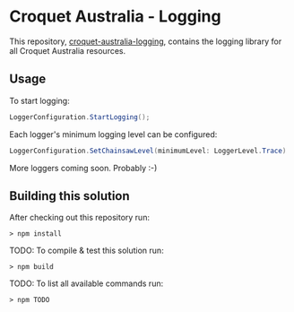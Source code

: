 # Croquet Australia - Logging

This repository, [croquet-australia-logging](https://github.com/croquet-australia/croquet-australia-logging), contains the logging library for all Croquet Australia resources. 

## Usage

To start logging:

```c#
LoggerConfiguration.StartLogging();
```

Each logger's minimum logging level can be configured:

```c#
LoggerConfiguration.SetChainsawLevel(minimumLevel: LoggerLevel.Trace)
```

More loggers coming soon. Probably :-)

## Building this solution

After checking out this repository run:

```shell
> npm install
```

TODO: To compile & test this solution run:

```shell
> npm build
```

TODO: To list all available commands run:

```shell
> npm TODO
``` 